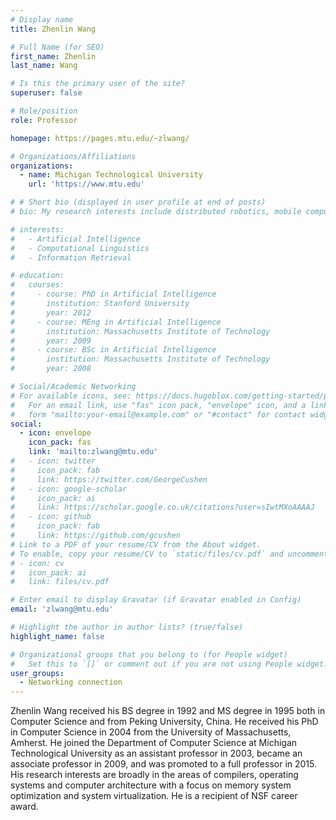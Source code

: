 ```yaml
---
# Display name
title: Zhenlin Wang

# Full Name (for SEO)
first_name: Zhenlin
last_name: Wang

# Is this the primary user of the site?
superuser: false

# Role/position
role: Professor

homepage: https://pages.mtu.edu/~zlwang/

# Organizations/Affiliations
organizations:
  - name: Michigan Technological University
    url: 'https://www.mtu.edu'

# # Short bio (displayed in user profile at end of posts)
# bio: My research interests include distributed robotics, mobile computing and programmable matter.

# interests:
#   - Artificial Intelligence
#   - Computational Linguistics
#   - Information Retrieval

# education:
#   courses:
#     - course: PhD in Artificial Intelligence
#       institution: Stanford University
#       year: 2012
#     - course: MEng in Artificial Intelligence
#       institution: Massachusetts Institute of Technology
#       year: 2009
#     - course: BSc in Artificial Intelligence
#       institution: Massachusetts Institute of Technology
#       year: 2008

# Social/Academic Networking
# For available icons, see: https://docs.hugoblox.com/getting-started/page-builder/#icons
#   For an email link, use "fas" icon pack, "envelope" icon, and a link in the
#   form "mailto:your-email@example.com" or "#contact" for contact widget.
social:
  - icon: envelope
    icon_pack: fas
    link: 'mailto:zlwang@mtu.edu'
#   - icon: twitter
#     icon_pack: fab
#     link: https://twitter.com/GeorgeCushen
#   - icon: google-scholar
#     icon_pack: ai
#     link: https://scholar.google.co.uk/citations?user=sIwtMXoAAAAJ
#   - icon: github
#     icon_pack: fab
#     link: https://github.com/gcushen
# Link to a PDF of your resume/CV from the About widget.
# To enable, copy your resume/CV to `static/files/cv.pdf` and uncomment the lines below.
# - icon: cv
#   icon_pack: ai
#   link: files/cv.pdf

# Enter email to display Gravatar (if Gravatar enabled in Config)
email: 'zlwang@mtu.edu'

# Highlight the author in author lists? (true/false)
highlight_name: false

# Organizational groups that you belong to (for People widget)
#   Set this to `[]` or comment out if you are not using People widget.
user_groups:
  - Networking connection
---
```

Zhenlin Wang received his BS degree in 1992 and MS degree in 1995 both in Computer Science and from Peking University, China. He received his PhD in Computer Science in 2004 from the University of Massachusetts, Amherst. He joined the Department of Computer Science at Michigan Technological University as an assistant professor in 2003, became an associate professor in 2009, and was promoted to a full professor in 2015. His research interests are broadly in the areas of compilers, operating systems and computer architecture with a focus on memory system optimization and system virtualization. He is a recipient of NSF career award.
